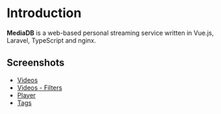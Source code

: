 # Introduction

**MediaDB** is a web-based personal streaming service written in Vue.js, Laravel, TypeScript and nginx.

## Screenshots

- [Videos](/mediadb-docs/images/introduction/videos.png)
- [Videos - Filters](/mediadb-docs/images/introduction/filters.png)
- [Player](/mediadb-docs/images/introduction/player.png)
- [Tags](/mediadb-docs/images/introduction/tags.png)
